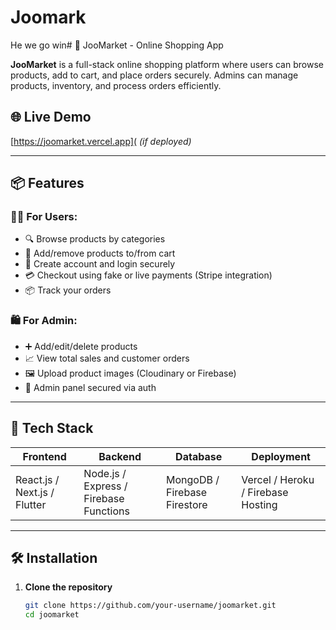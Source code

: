 # Joomark
He we go win# 🛒 JooMarket - Online Shopping App

**JooMarket** is a full-stack online shopping platform where users can browse products, add to cart, and place orders securely. Admins can manage products, inventory, and process orders efficiently.

## 🌐 Live Demo
[https://joomarket.vercel.app]( *(if deployed)*

---

## 📦 Features

### 🧑‍💻 For Users:
- 🔍 Browse products by categories
- 🛒 Add/remove products to/from cart
- 📝 Create account and login securely
- 💳 Checkout using fake or live payments (Stripe integration)
- 📦 Track your orders

### 🛍️ For Admin:
- ➕ Add/edit/delete products
- 📈 View total sales and customer orders
- 🖼 Upload product images (Cloudinary or Firebase)
- 🔐 Admin panel secured via auth

---

## 🧰 Tech Stack

| Frontend        | Backend        | Database       | Deployment    |
|-----------------|----------------|----------------|---------------|
| React.js / Next.js / Flutter | Node.js / Express / Firebase Functions | MongoDB / Firebase Firestore | Vercel / Heroku / Firebase Hosting |

---

## 🛠️ Installation

1. **Clone the repository**
   ```bash
   git clone https://github.com/your-username/joomarket.git
   cd joomarket
